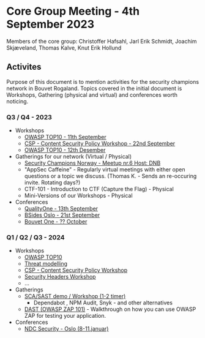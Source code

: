 # Core Group Meeting - 4th September 2023

Members of the core group: Christoffer Hafsahl, Jarl Erik Schmidt, Joachim Skjæveland, Thomas Kalve, Knut Erik Hollund

## Activites

Purpose of this document is to mention activities for the security champions network in Bouvet Rogaland. Topics covered in the initial document is Workshops, Gathering (physical and virtual) and conferences worth noticing.

### Q3 / Q4 - 2023

- Workshops
  - [OWASP TOP10 - 11th September](https://event.bouvet.no/events/view/df25e177-eb94-46ce-b7df-68afdc05b491)
  - [CSP - Content Security Policy Workshop - 22nd September](https://event.bouvet.no/events/view/3fca7ad4-1616-496f-86ee-fd6f6de68be5)
  - [OWASP TOP10 - 12th Desember](https://event.bouvet.no/events/view/a5c1651e-89d7-43c6-bf98-c59e0f0057c0)
- Gatherings for our network (Virtual / Physical)
  - [Security Champions Norway - Meetup nr.6 Host: DNB](https://event.bouvet.no/events/view/5fc3acd6-d694-448d-ac8e-f21f92e0b7a7)
  - "AppSec Caffeine" - Regularly virtual meetings with either open questions or a topic we discuss. (Thomas K. - Sends an re-occuring invite. Rotating days?)
  - CTF-101 - Introduction to CTF (Capture the Flag) - Physical
  - Mini-Versions of our Workshops - Physical
- Conferences
  - [QualityOne - 13th September](https://event.bouvet.no/events/view/66a5dc7b-f753-45c1-8e26-fcbec8cd1ff9)
  - [BSides Oslo - 21st September](https://bsidesoslo.no/)
  - [Bouvet One - ?? October]()

### Q1 / Q2 / Q3 - 2024

- Workshops
  - [OWASP TOP10]()
  - [Threat modelling]()
  - [CSP - Content Security Policy Workshop]()
  - [Security Headers Workshop]()
  - ...
- Gatherings
  - [SCA/SAST demo / Workshop (1-2 timer)]()
    - Dependabot , NPM Audit, Snyk - and other alternatives
  - [DAST (OWASP ZAP 101)]() - Walkthrough on how you can use OWASP ZAP for testing your application.
- Conferences
  - [NDC Security - Oslo (8-11.januar)](https://ndc-security.com/)

